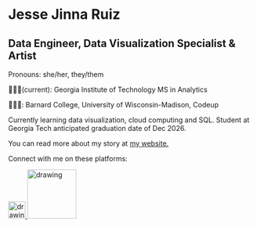 <!--
**jessejinnaruiz/jessejinnaruiz** is a ✨ _special_ ✨ repository because its `README.md` (this file) appears on your GitHub profile. yaya -->

# Jesse Jinna Ruiz
## Data Engineer, Data Visualization Specialist & Artist
<p> Pronouns: she/her, they/them </p>

<p> 👩🏽‍🎓(current): Georgia Institute of Technology MS in Analytics 
<p> 👩🏽‍🎓: Barnard College, University of Wisconsin-Madison, Codeup </p>

<p> Currently learning data visualization, cloud computing and SQL. Student at Georgia Tech anticipated graduation date of Dec 2026.</p> 
<p>You can read more about my story at <a href="https://jessejruiz.com/" >my website.</a></p>

Connect with me on these platforms:

<a href="https://jjr8888.medium.com/"><img src="https://res.cloudinary.com/importdata/image/upload/v1595012354/medium_mono_hoz0z5.png" alt="drawing" width="35"/> <a href="https://www.linkedin.com/in/jesse-jinna-ruiz/"><img src="https://res.cloudinary.com/importdata/image/upload/v1595012354/linkedin_t9qiwy.png" alt="drawing" width="100"/>  

